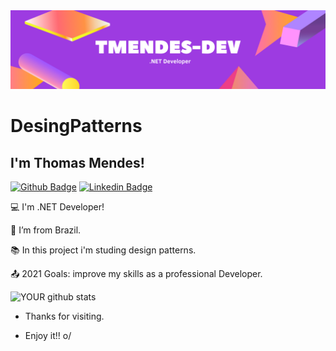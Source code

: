 <img src="https://github.com/tmendes-dev/DesignPatterns/blob/main/logo.png">


# DesingPatterns

## I'm Thomas Mendes!
[![Github Badge](https://img.shields.io/badge/-Github-000?style=flat-square&logo=Github&logoColor=white&link=https://github.com/tmendes-dev)](https://github.com/tmendes-dev)
[![Linkedin Badge](https://img.shields.io/badge/-LinkedIn-blue?style=flat-square&logo=Linkedin&logoColor=white&link=https://www.linkedin.com/in/thomasmendes/)](https://www.linkedin.com/in/thomasmendes/)
 

:computer: I'm .NET Developer!

:house_with_garden: I’m from Brazil.

:books: In this project i'm studing design patterns.

:outbox_tray: 2021 Goals: improve my skills as a professional Developer.


![YOUR github stats](https://github-readme-stats.vercel.app/api?username=tmendes-dev&theme=radical&show_icons=true)




- Thanks for visiting.

- Enjoy it!! o/
